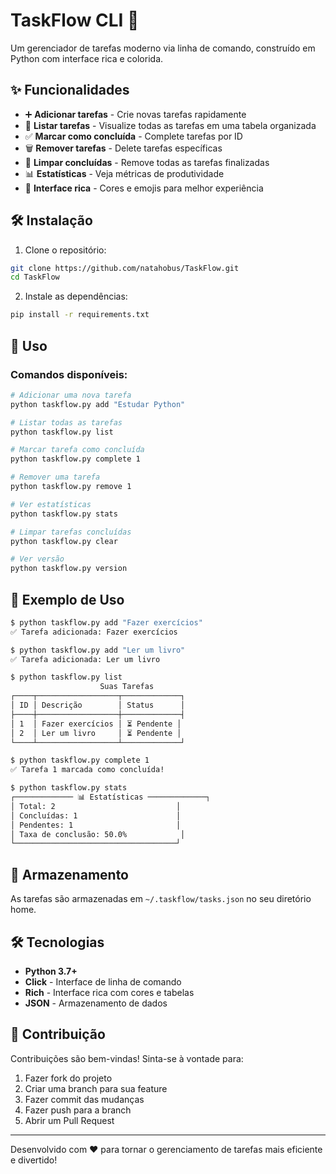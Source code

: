 # TaskFlow CLI 🚀

Um gerenciador de tarefas moderno via linha de comando, construído em Python com interface rica e colorida.

## ✨ Funcionalidades

- ➕ **Adicionar tarefas** - Crie novas tarefas rapidamente
- 📝 **Listar tarefas** - Visualize todas as tarefas em uma tabela organizada
- ✅ **Marcar como concluída** - Complete tarefas por ID
- 🗑️ **Remover tarefas** - Delete tarefas específicas
- 🧹 **Limpar concluídas** - Remove todas as tarefas finalizadas
- 📊 **Estatísticas** - Veja métricas de produtividade
- 🎨 **Interface rica** - Cores e emojis para melhor experiência

## 🛠️ Instalação

1. Clone o repositório:
```bash
git clone https://github.com/natahobus/TaskFlow.git
cd TaskFlow
```

2. Instale as dependências:
```bash
pip install -r requirements.txt
```

## 🚀 Uso

### Comandos disponíveis:

```bash
# Adicionar uma nova tarefa
python taskflow.py add "Estudar Python"

# Listar todas as tarefas
python taskflow.py list

# Marcar tarefa como concluída
python taskflow.py complete 1

# Remover uma tarefa
python taskflow.py remove 1

# Ver estatísticas
python taskflow.py stats

# Limpar tarefas concluídas
python taskflow.py clear

# Ver versão
python taskflow.py version
```

## 📱 Exemplo de Uso

```bash
$ python taskflow.py add "Fazer exercícios"
✅ Tarefa adicionada: Fazer exercícios

$ python taskflow.py add "Ler um livro"
✅ Tarefa adicionada: Ler um livro

$ python taskflow.py list
                    Suas Tarefas                    
┌────┬──────────────────┬─────────────┐
│ ID │ Descrição        │ Status      │
├────┼──────────────────┼─────────────┤
│ 1  │ Fazer exercícios │ ⏳ Pendente │
│ 2  │ Ler um livro     │ ⏳ Pendente │
└────┴──────────────────┴─────────────┘

$ python taskflow.py complete 1
✅ Tarefa 1 marcada como concluída!

$ python taskflow.py stats
┌───────────── 📊 Estatísticas ─────────────┐
│ Total: 2                           │
│ Concluídas: 1                      │
│ Pendentes: 1                       │
│ Taxa de conclusão: 50.0%            │
└────────────────────────────────────┘
```

## 💾 Armazenamento

As tarefas são armazenadas em `~/.taskflow/tasks.json` no seu diretório home.

## 🛠️ Tecnologias

- **Python 3.7+**
- **Click** - Interface de linha de comando
- **Rich** - Interface rica com cores e tabelas
- **JSON** - Armazenamento de dados

## 🤝 Contribuição

Contribuições são bem-vindas! Sinta-se à vontade para:

1. Fazer fork do projeto
2. Criar uma branch para sua feature
3. Fazer commit das mudanças
4. Fazer push para a branch
5. Abrir um Pull Request



---

Desenvolvido com ❤️ para tornar o gerenciamento de tarefas mais eficiente e divertido!